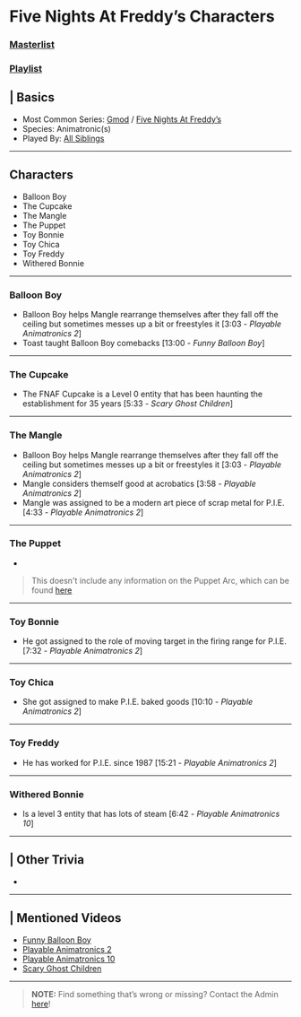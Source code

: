 # Five Nights At Freddy’s Characters
### [Masterlist]()
### [Playlist]()

## | Basics
- Most Common Series: [Gmod](6.Series/Gmod.html) / [Five Nights At Freddy’s](6.Series/FNAF.html)
- Species: Animatronic(s)
- Played By: [All Siblings](./chapter_3.html)

----

## Characters
- Balloon Boy
- The Cupcake
- The Mangle
- The Puppet
- Toy Bonnie
- Toy Chica
- Toy Freddy
- Withered Bonnie

----

### Balloon Boy
- Balloon Boy helps Mangle rearrange themselves after they fall off the ceiling but sometimes messes up a bit or freestyles it \[3:03 - *Playable Animatronics 2*]
- Toast taught Balloon Boy comebacks \[13:00 - *Funny Balloon Boy*]

----

### The Cupcake
- The FNAF Cupcake is a Level 0 entity that has been haunting the establishment for 35 years \[5:33 - *Scary Ghost Children*]

----

### The Mangle
- Balloon Boy helps Mangle rearrange themselves after they fall off the ceiling but sometimes messes up a bit or freestyles it \[3:03 - *Playable Animatronics 2*]
- Mangle considers themself good at acrobatics \[3:58 - *Playable Animatronics 2*]
- Mangle was assigned to be a modern art piece of scrap metal for P.I.E. \[4:33 - *Playable Animatronics 2*]

----

### The Puppet
- 
> This doesn't include any information on the Puppet Arc, which can be found [here](../chapter_4.html)

----

### Toy Bonnie
- He got assigned to the role of moving target in the firing range for P.I.E. \[7:32 - *Playable Animatronics 2*]

----

### Toy Chica
- She got assigned to make P.I.E. baked goods \[10:10 - *Playable Animatronics 2*]

----

### Toy Freddy
- He has worked for P.I.E. since 1987 \[15:21 - *Playable Animatronics 2*]

----

### Withered Bonnie
- Is a level 3 entity that has lots of steam \[6:42 - *Playable Animatronics 10*]

----

## | Other Trivia  
- 

----

## | Mentioned Videos
- [Funny Balloon Boy](https://youtu.be/EnoiRkmE1y8)
- [Playable Animatronics 2](https://youtu.be/_tv07JJ0HE8)
- [Playable Animatronics 10](https://youtu.be/2qdDjiasqEc)
- [Scary Ghost Children](https://youtu.be/mUAbzwh5m6U)

----

> **NOTE:** Find something that’s wrong or missing? Contact the Admin [here](../chapter_2.html)!